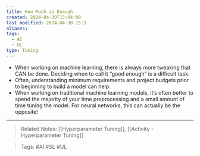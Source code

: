 ```yaml
---
title: How Much is Enough
created: 2024-04-30T15:04:00
last modified: 2024-04-30 15:3
aliases: 
tags:
  - AI
  - UL
type: Tuning
---
```

- When working on machine learning, there is always more tweaking that CAN be done. Deciding when to call it “good enough” is a difficult task.
- Often, understanding minimum requirements and project budgets prior to beginning to build a model can help.
- When working on traditional machine learning models, it’s often better to spend the majority of your time preprocessing and a small amount of time tuning the model. For neural networks, this can actually be the opposite!

---
>Related Notes: [[Hyperparameter Tuning]], [[Activity - Hyperparameter Tuning]]

>Tags: #AI #SL #UL 
